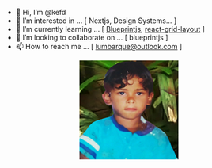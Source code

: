 - 👋 Hi, I’m @kefd
- 👀 I’m interested in ... [ Nextjs, Design Systems... ]
- 🌱 I’m currently learning ... [ [Blueprintjs](https://blueprintjs.com/), [react-grid-layout](https://github.com/react-grid-layout/react-grid-layout) ]
- 💞️ I’m looking to collaborate on ... [ blueprintjs ]
- 📫 How to reach me ... [ lumbarque@outlook.com ]

<p align="center">
  <img src="https://github.com/kefd/kefd/blob/main/WhatsApp%20Image%202021-05-23%20at%2022.25.05.jpeg" width="200" height="200" />
</p>
<!---
kefd/kefd is a ✨ special ✨ repository because its `README.md` (this file) appears on your GitHub profile.
You can click the Preview link to take a look at your changes.
--->
